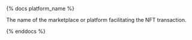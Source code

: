 {% docs platform_name %}

The name of the marketplace or platform facilitating the NFT transaction.

{% enddocs %}

